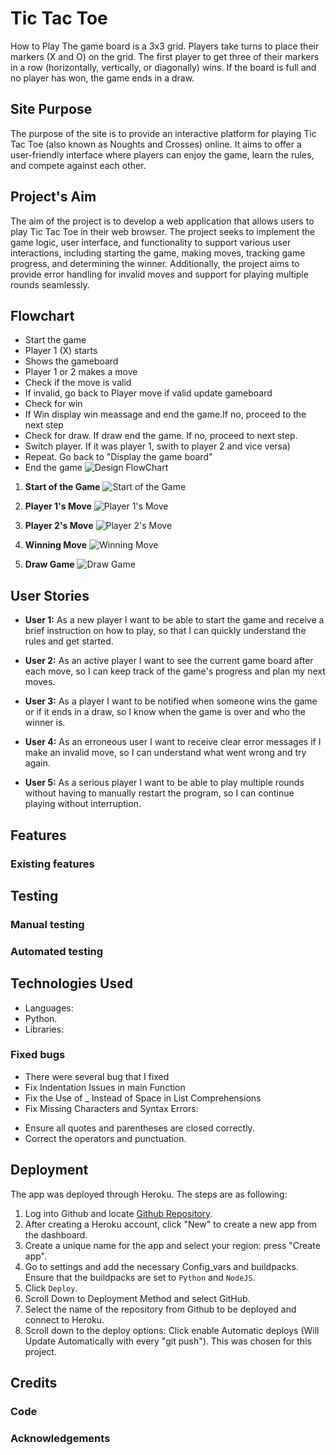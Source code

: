 # Tic Tac Toe

How to Play
The game board is a 3x3 grid.
Players take turns to place their markers (X and O) on the grid.
The first player to get three of their markers in a row (horizontally, vertically, or diagonally) wins.
If the board is full and no player has won, the game ends in a draw.


## Site Purpose

The purpose of the site is to provide an interactive platform for playing Tic Tac Toe (also known as Noughts and Crosses) online. It aims to offer a user-friendly interface where players can enjoy the game, learn the rules, and compete against each other.

## Project's Aim

The aim of the project is to develop a web application that allows users to play Tic Tac Toe in their web browser. The project seeks to implement the game logic, user interface, and functionality to support various user interactions, including starting the game, making moves, tracking game progress, and determining the winner. Additionally, the project aims to provide error handling for invalid moves and support for playing multiple rounds seamlessly.


## Flowchart
* Start the game 
* Player 1 (X) starts
* Shows the gameboard
* Player 1 or 2 makes a move
* Check if the move is valid
* If invalid, go back to Player move if valid update gameboard
* Check for win 
* If Win display win meassage and end the game.If no, proceed to the next step
* Check for draw. If draw end the game. If no, proceed to next step. 
* Switch player. If it was player 1, swith to player 2 and vice versa)
* Repeat. Go back to "Display the game board" 
* End the game
![Design FlowChart](/workspace/tiktaktoe/assets/images/flowchart.png)

1. **Start of the Game**
   ![Start of the Game](/workspace/tiktaktoe/assets/images/gamestart.png)

2. **Player 1's Move**
   ![Player 1's Move](/workspace/tiktaktoe/assets/images/playeronemove.png)

3. **Player 2's Move**
   ![Player 2's Move](/workspace/tiktaktoe/assets/images/playertwomoves.png)

4. **Winning Move**
   ![Winning Move](/workspace/tiktaktoe/assets/images/playerxwins.png)

5. **Draw Game**
   ![Draw Game](/workspace/tiktaktoe/assets/images/itsadraw.png)

## User Stories

* **User 1:** As a new player I want to be able to start the game and receive a brief instruction on how to play, so that I can quickly understand the rules and get started.

* **User 2:** As an active player I want to see the current game board after each move, so I can keep track of the game's progress and plan my next moves.

* **User 3:** As a player I want to be notified when someone wins the game or if it ends in a draw, so I know when the game is over and who the winner is.

* **User 4:** As an erroneous user I want to receive clear error messages if I make an invalid move, so I can understand what went wrong and try again.

* **User 5:** As a serious player I want to be able to play multiple rounds without having to manually restart the program, so I can continue playing without interruption.




## Features
### Existing features

## Testing

### Manual testing

### Automated testing


## Technologies Used
* Languages: 
* Python.
* Libraries:
    
### Fixed bugs
* There were several bug that I fixed 
* Fix Indentation Issues in main Function
* Fix the Use of _ Instead of Space in List Comprehensions
* Fix Missing Characters and Syntax Errors:
 - Ensure all quotes and parentheses are closed correctly.
 - Correct the operators and punctuation.


## Deployment
 The app was deployed through Heroku. The steps are as following:

1. Log into Github and locate [Github Repository](https://rosencrantzart.github.io/tiktaktoe/).
2. After creating a Heroku account, click "New" to create a new app from the dashboard.
3. Create a unique name for the app and select your region: press "Create app".
4. Go to settings and add the necessary Config_vars and buildpacks. Ensure that the buildpacks are set to `Python` and `NodeJS`.
5. Click `Deploy`.
6. Scroll Down to Deployment Method and select GitHub.
7. Select the name of the repository from Github to be deployed and connect to Heroku.
8. Scroll down to the deploy options: 
Click enable Automatic deploys (Will Update Automatically with every "git push"). This was chosen for this project.

## Credits
### Code
### Acknowledgements

